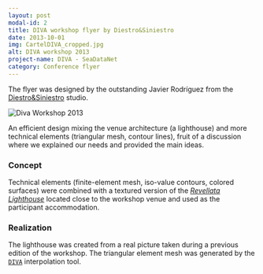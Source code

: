 ```yaml
---
layout: post
modal-id: 2
title: DIVA workshop flyer by Diestro&Siniestro
date: 2013-10-01
img: CartelDIVA_cropped.jpg
alt: DIVA workshop 2013
project-name: DIVA - SeaDataNet
category: Conference flyer
---
```


The flyer was designed by the outstanding Javier Rodríguez from the [Diestro&Siniestro](http://www.diestroysiniestro.com/) studio.       

<img src="{{ site.url }}/figures/portfolio/CartelDIVA_600px.jpg" class="img-responsive" alt="Diva Workshop 2013">

An efficient design mixing the venue architecture (a lighthouse) and more technical elements (triangular mesh, contour lines), fruit of a discussion where we
explained our needs and provided the main ideas.

### Concept

Technical elements (finite-element mesh, iso-value contours, colored surfaces) were combined
with a textured version of the [*Revellata Lighthouse*](https://www.flickr.com/photos/sharlo1982/34845053842/) located close to the
workshop venue and used as the participant accommodation.

### Realization

The lighthouse was created from a real picture taken during a previous edition of the workshop.
The triangular element mesh was generated by the [`DIVA`](https://github.com/gher-ulg/DIVA) interpolation tool.
